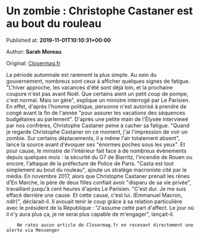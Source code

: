 
# Un zombie : Christophe Castaner est au bout du rouleau

Published at: **2019-11-01T10:10:31+00:00**

Author: **Sarah Moreau**

Original: [Closermag.fr](https://www.closermag.fr/politique/un-zombie-christophe-castaner-est-au-bout-du-rouleau-1043311)

La période automnale est rarement la plus simple. Au sein du gouvernement, nombreux sont ceux à afficher quelques signes de fatigue. "L'hiver approche, les vacances d'été sont déjà loin, et la prochaine coupure n'est pas avant Noël. Que certains aient un petit coup de pompe, c'est normal. Mais on gère", explique un ministre interrogé par Le Parisien. En effet, d'après l'homme politique, personne n'est autorisé à prendre de congé avant la fin de l'année "pour assurer les vacations des séquences budgétaires au parlement".
D'après une petite main de l'Élysée interviewé par nos confrères, Christophe Castaner peine à cacher sa fatigue. "Quand je regarde Christophe Castaner en ce moment, j'ai l'impression de voir un zombie. Sur certains déplacements, il a même l'air totalement absent", lance la source avant d'évoquer ses "énormes poches sous les yeux". Et pour cause, le ministre de l'Intérieur fait face à de nombreux événements depuis quelques mois : la sécurité du G7 de Biarritz, l'incendie de Rouen ou encore, l'attaque de la préfecture de Police de Paris. "Casta est tout simplement au bout du rouleau", ajoute un stratège macroniste cité par le média.
En novembre 2017, alors que Christophe Castaner prenait les rênes d'En Marche, le père de deux filles confiait avoir "disparu de sa vie privée", travaillant jusqu'à cent heures d'après Le Parisien. "C'est dur. Je me suis effacé derrière une cause. Et cette cause, c'est lui. (Emmanuel Macron, ndlr)", déclarait-il. Il avouait tenir le coup grâce à sa relation particulière avec le président de la République : "J'assume cette part d'affect. Le jour où il n'y aura plus ça, je ne serai plus capable de m'engager", lançait-il.

        Ne ratez aucun article de Closermag.fr en recevant directement une alerte via Messenger
      
